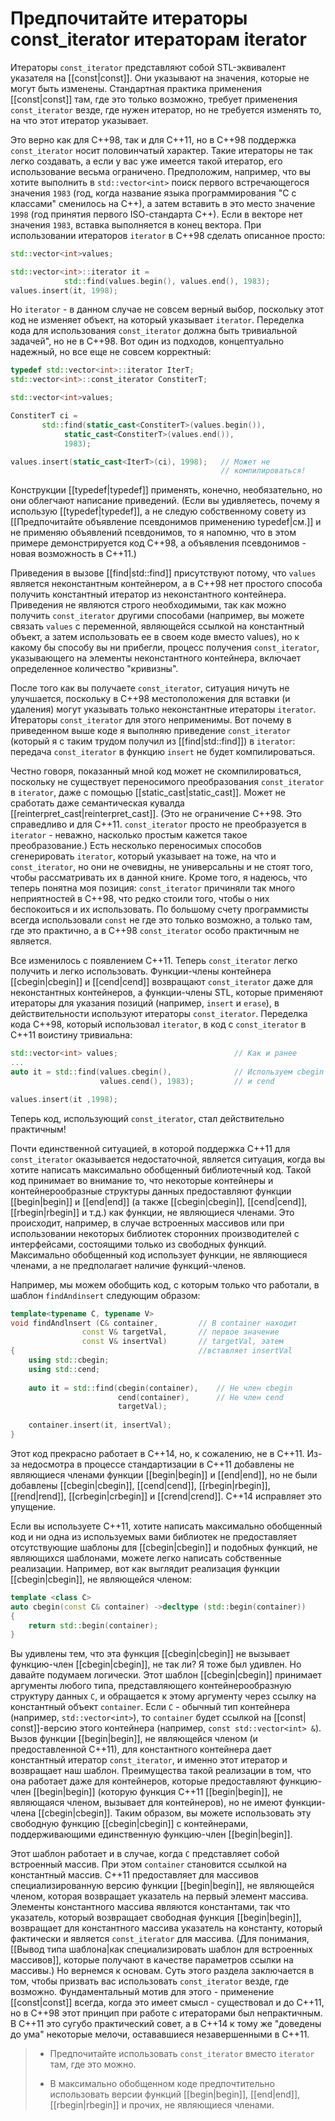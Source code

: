 # Предпочитайте итераторы const_iterator итераторам iterator

 Итераторы `const_iterator` представляют собой SТL-эквивалент указателя на [[const|const]]. Они указывают на значения, которые не могут быть изменены. Стандартная практика применения [[const|const]] там, где это только возможно, требует применения `const_iterator` везде, где нужен итератор, но не требуется изменять то, на что этот итератор указывает.
 
Это верно как для С++98, так и для C++11, но в С++98 поддержка `const_iterator` носит половинчатый характер. Такие итераторы не так легко создавать, а если у вас уже имеется такой итератор, его использование весьма ограничено. Предположим, например, что вы хотите выполнить в `std::vector<int>` поиск первого встречающегося значения `1983` (год, когда название языка программирования "С с классами" сменилось на С++), а затем вставить в это место значение `1998` (год принятия первого ISО-стандарта С++). Если в векторе нет значения `1983`, вставка выполняется в конец вектора. При использовании итераторов `iterator` в С++98 сделать описанное просто:
```c++
std::vector<int>values;

std::vector<int>::iterator it = 
			std::find(values.begin(), values.end(), 1983);
values.insert(it, 1998);
```

Но `iterator` - в данном случае не совсем верный выбор, поскольку этот код не изменяет объект, на который указывает `iterator`. Переделка кода для использования `const_iterator` должна быть тривиальной задачей", но не в С++98. Вот один из подходов, концептуально надежный, но все еще не совсем корректный:
```c++
typedef std::vector<int>::iterator IterT;
std::vector<int>::const_iterator ConstiterT;

std::vector<int>values;

ConstiterT ci = 
       std::find(static_cast<ConstiterТ>(values.begin()),
			static_cast<ConstiterT>(values.end()),
			1983);

values.insert(static_cast<IterТ>(ci), 1998);   // Может не
                                               // компилироваться!
```

Конструкции [[typedef|typedef]] применять, конечно, необязательно, но они облегчают написание приведений. (Если вы удивляетесь, почему я использую [[typedef|typedef]], а не следую собственному совету из [[Предпочитайте объявление псевдонимов  применению typedef|см.]] и не применяю объявлений псевдонимов, то я напомню, что в этом примере демонстрируется код С++98, а объявления псевдонимов - новая возможность в С++11.)

Приведения в вызове [[find|std::find]] присутствуют потому, что `values` является неконстантным контейнером, а в С++98 нет простого способа получить константный итератор из неконстантного контейнера. Приведения не являются строго необходимыми, так как можно получить `const_iterator` другими способами (например, вы можете связать `values` с переменной, являющейся ссылкой на константный объект, а затем использовать ее в своем коде вместо values), но к какому бы способу вы ни прибегли, процесс получения `const_iterator`, указывающего на элементы неконстантного контейнера, включает определенное количество "кривизны".

После того как вы получаете `const_iterator`, ситуация ничуть не улучшается, поскольку в С++98 местоположения для вставки (и удаления) могут указывать только неконстантные итераторы `iterator`. Итераторы `const_iterator` для этого неприменимы. Вот почему в приведенном выше коде я выполняю приведение `const_iterator` (который я с таким трудом получил из [[find|std::find]]) в `iterator`: передача `const_iterator` в функцию `insert` не будет компилироваться.

Честно говоря, показанный мной код может не скомпилироваться, поскольку не существует переносимого преобразования `const_iterator` в `iterator`, даже с помощью [[static_cast|static_cast]]. Может не сработать даже семантическая кувалда [[reinterpret_cast|reinterpret_cast]]. (Это не ограничение С++98. Это справедливо и для C++11. `const_iterator` просто не преобразуется в `iterator` - неважно, насколько простым кажется такое преобразование.) Есть несколько переносимых способов сгенерировать `iterator`, который указывает на тоже, на что и `const_iterator`, но они не очевидны, не универсальны и не стоят того, чтобы рассматривать их в данной книге. Кроме того, я надеюсь, что теперь понятна моя позиция: `const_iterator` причиняли так много неприятностей в С++98, что редко стоили того, чтобы о них беспокоиться и их использовать. По большому счету программисты всегда использовали `const` не где это только возможно, а только там, где это практично, а в С++98 `const_iterator` особо практичным не является.

Все изменилось с появлением C++11. Теперь `const_iterator` легко получить и легко использовать. Функции-члены контейнера [[cbegin|cbegin]] и [[cend|cend]] возвращают `const_iterator` даже для неконстантных контейнеров, а функции-члены STL, которые применяют итераторы для указания позиций (например, `insert` и `erase`), в действительности используют итераторы `const_iterator`. Переделка кода С++98, который использовал `iterator`, в код с `const_iterator` в С++11 воистину тривиальна:
```c++
std::vector<int> values;                          // Как и ранее
...
auto it = std::find(values.cbegin(),              // Используем cbegin
					values.cend(), 1983);         // и cend

values.insert(it ,1998);
```

Теперь код, использующий `const_iterator`, стал действительно практичным!

Почти единственной ситуацией, в которой поддержка С++11 для `const_iterator` оказывается недостаточной, является ситуация, когда вы хотите написать максимально обобщенный библиотечный код. Такой код принимает во внимание то, что некоторые контейнеры и контейнерообразные структуры данных предоставляют функции [[begin|begin]] и [[end|end]] (а также [[cbegin|cbegin]], [[cend|cend]], [[rbegin|rbegin]] и т.д.) как функции, не являющиеся членами. Это происходит, например, в случае встроенных массивов или при использовании некоторых библиотек сторонних производителей с интерфейсами, состоящими только из свободных функций. Максимально обобщенный код использует функции, не являющиеся членами,
а не предполагает наличие функций-членов.

Например, мы можем обобщить код, с которым только что работали, в шаблон
`findAndinsert` следующим образом:
```c++
template<typename С, typename V>
void findAndlnsert (C& container,         // В container находит
				const V& targetVal,       // первое значение
				const V& insertVal)       // targetVal, эатем
{                                         //вставляет insertVal
	using std::cbegin;
	using std::cend;
	
	auto it = std::find(cbegin(container),    // Не член cbegin
						cend(container),      // Не член cend
						targetVal);
						
	container.insert(it, insertVal);
}
```

Этот код прекрасно работает в С++14, но, к сожалению, не в С++11. Из-за недосмотра в процессе стандартизации в С++11 добавлены не являющиеся членами функции [[begin|begin]] и [[end|end]], но не были добавлены [[cbegin|cbegin]], [[cend|cend]], [[rbegin|rbegin]], [[rend|rend]], [[crbegin|crbegin]] и [[crend|crend]]. С++14 исправляет это упущение.

Если вы используете С++11, хотите написать максимально обобщенный код и ни одна из используемых вами библиотек не предоставляет отсутствующие шаблоны для [[cbegin|cbegin]] и подобных функций, не являющихся шаблонами, можете легко написать собственные реализации. Например, вот как выглядит реализация функции [[cbegin|cbegin]], не являющейся членом:
```c++
template <class С>
auto cbegin(const С& container) ->decltype (std::begin(container))
{
	return std::begin(container);
}
```

Вы удивлены тем, что эта функция [[cbegin|cbegin]] не вызывает функцию-член [[cbegin|cbegin]], не так ли? Я тоже был удивлен. Но давайте подумаем логически. Этот шаблон [[cbegin|cbegin]] принимает аргументы любого типа, представляющего контейнерообразную структуру данных `С`, и обращается к этому аргументу через ссылку на константный объект `contaiпer`. Если `С` - обычный тип контейнера (например, `std::vector<iпt>`), то `container` будет ссылкой на [[соnst|соnst]]-версию этого контейнера (например, `coпst std::vector<int> &`). Вызов функции [[begin|begin]], не являющейся членом (и предоставленной С++11), для константного контейнера дает константный итератор `coпst_iterator`, и именно этот итератор и возвращает наш шаблон. Преимущества такой реализации в том, что она работает даже для контейнеров, которые предоставляют функцию-член [[begin|begin]] (которую функция С++11 [[begin|begin]], не являющаяся членом, вызывает для контейнеров), но не имеют функции-члена [[cbegin|cbegiп]]. Таким образом, вы можете использовать эту свободную функцию [[cbegin|cbegin]] с контейнерами, поддерживающими единственную функцию-член [[begin|begin]].

Этот шаблон работает и в случае, когда `С` представляет собой встроенный массив. При этом `container` становится ссылкой на константный массив. C++11 предоставляет для массивов специализированную версию функции [[begin|begin]], не являющейся членом, которая возвращает указатель на первый элемент массива. Элементы константного массива являются константами, так что указатель, который возвращает свободная функция [[begin|begin]], возвращает для константного массива указатель на константу, который фактически и является `coпst_iterator` для массива. (Для понимания, [[Вывод типа шаблона|как специализировать шаблон для встроенных массивов]], которые получают в качестве параметров ссылки на массивы.) Но вернемся к основам. Суть этого раздела заключается в том, чтобы призвать вас использовать `coпst_iterator` везде, где возможно. Фундаментальный мотив для этого - применение [[const|const]] всегда, когда это имеет смысл - существовал и до С++11, но в С++98 этот принцип при работе с итераторами был непрактичным. В С++11 это сугубо практический совет, а в С++14 к тому же "доведены до ума" некоторые мелочи, остававшиеся незавершенными в С++11.

> - Предпочитайте использовать `const_iterator` вместо `iterator` там, где это можно.
> 
> - В максимально обобщенном коде предпочтительно использовать версии функций [[begin|begin]], [[end|end]], [[rbegin|rbegin]] и прочих, не являющиеся членами.

